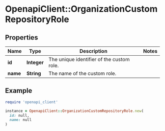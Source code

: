 # OpenapiClient::OrganizationCustomRepositoryRole

## Properties

| Name | Type | Description | Notes |
| ---- | ---- | ----------- | ----- |
| **id** | **Integer** | The unique identifier of the custom role. |  |
| **name** | **String** | The name of the custom role. |  |

## Example

```ruby
require 'openapi_client'

instance = OpenapiClient::OrganizationCustomRepositoryRole.new(
  id: null,
  name: null
)
```

